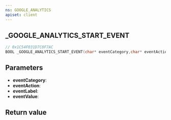 ```yaml
---
ns: GOOGLE_ANALYTICS
apiset: client
---
```

## _GOOGLE_ANALYTICS_START_EVENT

```c
// 0x1C54F031D7C0F7AC
BOOL _GOOGLE_ANALYTICS_START_EVENT(char* eventCategory,char* eventAction,char* eventLabel,int eventValue);
```


## Parameters
* **eventCategory**:
* **eventAction**:
* **eventLabel**:
* **eventValue**:

## Return value